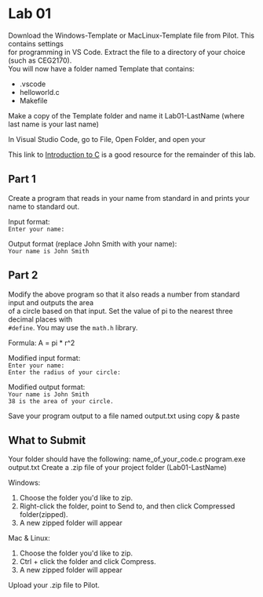 # Lab 01
Download the Windows-Template or MacLinux-Template file from Pilot.  This contains settings  
for programming in VS Code.  Extract the file to a directory of your choice (such as CEG2170).  
You will now have a folder named Template that contains:
* .vscode
* helloworld.c
* Makefile

Make a copy of the Template folder and name it Lab01-LastName (where last name is your last name)

In Visual Studio Code, go to File, Open Folder, and open your 

This link to [Introduction to C](https://www.cprogramming.com/tutorial/c/lesson1.html) is a good resource for the remainder of this lab.

## Part 1
Create a program that reads in your name from standard in and prints your name to standard out.

Input format:  
`Enter your name: `

Output format (replace John Smith with your name):  
`Your name is John Smith`

## Part 2
Modify the above program so that it also reads a number from standard input and outputs the area  
of a circle based on that input.  Set the value of pi to the nearest three decimal places with  
`#define`.  You may use the `math.h` library.

Formula: A = pi * r^2

Modified input format:  
`Enter your name: `  
`Enter the radius of your circle: `

Modified output format:  
`Your name is John Smith`  
`38 is the area of your circle.`

Save your program output to a file named output.txt using copy & paste

## What to Submit
Your folder should have the following:
name_of_your_code.c
program.exe
output.txt
Create a .zip file of your project folder (Lab01-LastName)

Windows:
1. Choose the folder you'd like to zip.
2. Right-click the folder, point to Send to, and then click Compressed folder(zipped). 
3. A new zipped folder will appear 
 
Mac & Linux:
1. Choose the folder you'd like to zip.
2. Ctrl + click the folder and click Compress. 
3. A new zipped folder will appear 

Upload your .zip file to Pilot.